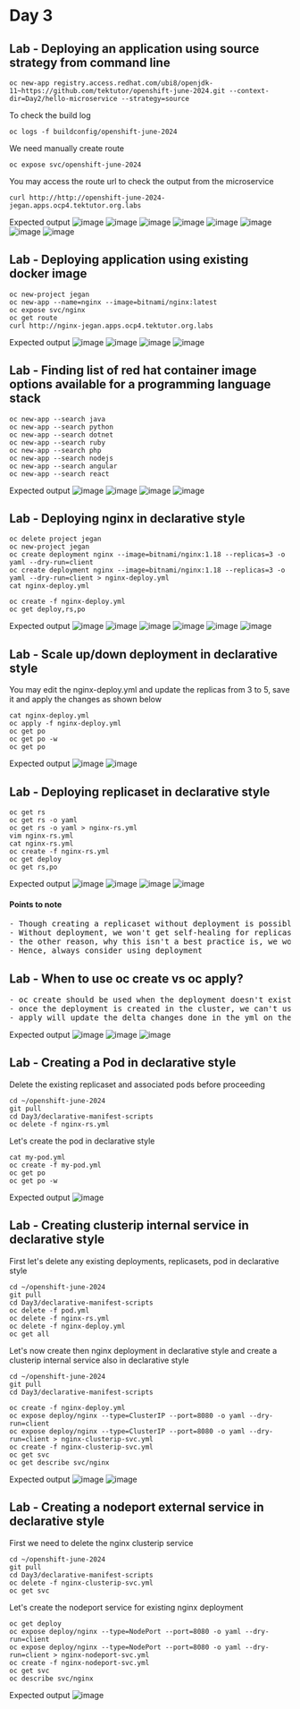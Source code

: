 # Day 3

## Lab - Deploying an application using source strategy from command line
```
oc new-app registry.access.redhat.com/ubi8/openjdk-11~https://github.com/tektutor/openshift-june-2024.git --context-dir=Day2/hello-microservice --strategy=source
```

To check the build log
```
oc logs -f buildconfig/openshift-june-2024
```

We need manually create route
```
oc expose svc/openshift-june-2024
```

You may access the route url to check the output from the microservice
```
curl http://http://openshift-june-2024-jegan.apps.ocp4.tektutor.org.labs
```

Expected output
![image](https://github.com/tektutor/openshift-june-2024/assets/12674043/96e93ddb-e675-49c2-ba2e-e0e2220a203f)
![image](https://github.com/tektutor/openshift-june-2024/assets/12674043/7cd5cccc-832d-421e-8421-45c447168098)
![image](https://github.com/tektutor/openshift-june-2024/assets/12674043/04747539-6f13-4f31-8660-d6996abbcfa5)
![image](https://github.com/tektutor/openshift-june-2024/assets/12674043/fc06f716-fe60-4f29-82e4-dcefe901b910)
![image](https://github.com/tektutor/openshift-june-2024/assets/12674043/66c7b691-dd23-45da-872d-909ac73e4714)
![image](https://github.com/tektutor/openshift-june-2024/assets/12674043/e107fbac-8e3b-49d0-a7a6-e8982eceb60a)
![image](https://github.com/tektutor/openshift-june-2024/assets/12674043/e4e562de-b97e-4df9-8474-00f4bb099238)
![image](https://github.com/tektutor/openshift-june-2024/assets/12674043/6606a937-fda4-4a12-b30d-d07bbbadf8cc)

## Lab - Deploying application using existing docker image
```
oc new-project jegan
oc new-app --name=nginx --image=bitnami/nginx:latest
oc expose svc/nginx
oc get route
curl http://nginx-jegan.apps.ocp4.tektutor.org.labs
```

Expected output
![image](https://github.com/tektutor/openshift-june-2024/assets/12674043/5f153733-6305-412e-a2ef-3c7497287139)
![image](https://github.com/tektutor/openshift-june-2024/assets/12674043/42bd35ba-ad68-46d6-b17a-85a5149f0a0c)
![image](https://github.com/tektutor/openshift-june-2024/assets/12674043/4eba8315-9e2c-4414-a29c-5ec79547b953)
![image](https://github.com/tektutor/openshift-june-2024/assets/12674043/3abe9e1e-fdd2-4e8b-b1ca-136cd72679d7)

## Lab - Finding list of red hat container image options available for a programming language stack
```
oc new-app --search java
oc new-app --search python
oc new-app --search dotnet
oc new-app --search ruby
oc new-app --search php
oc new-app --search nodejs
oc new-app --search angular
oc new-app --search react
```

Expected output
![image](https://github.com/tektutor/openshift-june-2024/assets/12674043/19ff301c-3bdc-44f6-be3a-9a6a7bee50eb)
![image](https://github.com/tektutor/openshift-june-2024/assets/12674043/f465d995-6a13-4f38-9da3-c0f0f654d037)
![image](https://github.com/tektutor/openshift-june-2024/assets/12674043/f1fec2b5-c76a-41d9-ada4-04b6197d907a)
![image](https://github.com/tektutor/openshift-june-2024/assets/12674043/aed2c6de-3fa8-4251-85bc-a84f3f3bf434)

## Lab - Deploying nginx in declarative style
```
oc delete project jegan
oc new-project jegan
oc create deployment nginx --image=bitnami/nginx:1.18 --replicas=3 -o yaml --dry-run=client
oc create deployment nginx --image=bitnami/nginx:1.18 --replicas=3 -o yaml --dry-run=client > nginx-deploy.yml
cat nginx-deploy.yml

oc create -f nginx-deploy.yml
oc get deploy,rs,po
```

Expected output
![image](https://github.com/tektutor/openshift-june-2024/assets/12674043/6c6f51f5-44bc-4d9f-845b-e41c6c483811)
![image](https://github.com/tektutor/openshift-june-2024/assets/12674043/d9052917-3363-47ea-a969-d02a445729bc)
![image](https://github.com/tektutor/openshift-june-2024/assets/12674043/28146eb6-4604-482e-9616-b5543bd499d0)
![image](https://github.com/tektutor/openshift-june-2024/assets/12674043/1afd2f8a-f498-492b-9927-76d59652d341)
![image](https://github.com/tektutor/openshift-june-2024/assets/12674043/700ca36f-5f09-4f6b-bd8a-d160c071b526)
![image](https://github.com/tektutor/openshift-june-2024/assets/12674043/61bcd2f2-a4e2-4f58-9c7d-b2a6d2238de4)

## Lab - Scale up/down deployment in declarative style

You may edit the nginx-deploy.yml and update the replicas from 3 to 5, save it and apply the changes as shown below
```
cat nginx-deploy.yml
oc apply -f nginx-deploy.yml
oc get po
oc get po -w
oc get po
```

Expected output
![image](https://github.com/tektutor/openshift-june-2024/assets/12674043/1fac5af2-4535-4c61-96ad-77beb85fc90a)
![image](https://github.com/tektutor/openshift-june-2024/assets/12674043/9a2c3e23-dcc6-496d-98a1-b91d4b740977)

## Lab - Deploying replicaset in declarative style
```
oc get rs
oc get rs -o yaml
oc get rs -o yaml > nginx-rs.yml
vim nginx-rs.yml
cat nginx-rs.yml
oc create -f nginx-rs.yml
oc get deploy
oc get rs,po
```

Expected output
![image](https://github.com/tektutor/openshift-june-2024/assets/12674043/fce0098f-4ace-4a66-bda8-626065964ae6)
![image](https://github.com/tektutor/openshift-june-2024/assets/12674043/7a355224-e255-4c6b-812b-c7fd1631b668)
![image](https://github.com/tektutor/openshift-june-2024/assets/12674043/5e074c44-86ce-484c-aa32-31353a912071)
![image](https://github.com/tektutor/openshift-june-2024/assets/12674043/8e23db8d-89e3-4f2e-85ac-4301eaf1776c)

#### Points to note
<pre>
- Though creating a replicaset without deployment is possible, it is not a best practice
- Without deployment, we won't get self-healing for replicaset, hence if the replicaset is deleted all the pods will be deleted
- the other reason, why this isn't a best practice is, we won't be able to perform rolling update as there is no deployment. Only scale up/down is possible
- Hence, always consider using deployment
</pre>  

## Lab - When to use oc create vs oc apply?
<pre>
- oc create should be used when the deployment doesn't exist in the cluster already 
- once the deployment is created in the cluster, we can't use create anymore, we can only use apply
- apply will update the delta changes done in the yml on the existing deployment resource in the openshift cluster
</pre>

Expected output
![image](https://github.com/tektutor/openshift-june-2024/assets/12674043/802244b9-53a0-47d3-add3-f70271981c6a)
![image](https://github.com/tektutor/openshift-june-2024/assets/12674043/5bef5385-7e3b-4679-b130-db2f8d9d5050)
![image](https://github.com/tektutor/openshift-june-2024/assets/12674043/35291af0-dc74-4fe4-ac24-cf2c82e15080)

## Lab - Creating a Pod in declarative style
Delete the existing replicaset and associated pods before proceeding
```
cd ~/openshift-june-2024
git pull
cd Day3/declarative-manifest-scripts
oc delete -f nginx-rs.yml
```

Let's create the pod in declarative style
```
cat my-pod.yml
oc create -f my-pod.yml
oc get po
oc get po -w
```

Expected output
![image](https://github.com/tektutor/openshift-june-2024/assets/12674043/18876cb4-04df-4c32-b789-41fd12cfeccf)

## Lab - Creating clusterip internal service in declarative style

First let's delete any existing deployments, replicasets, pod in declarative style
```
cd ~/openshift-june-2024
git pull
cd Day3/declarative-manifest-scripts
oc delete -f pod.yml
oc delete -f nginx-rs.yml
oc delete -f nginx-deploy.yml
oc get all
```

Let's now create then nginx deployment in declarative style and create a clusterip internal service also in declarative style
```
cd ~/openshift-june-2024
git pull
cd Day3/declarative-manifest-scripts

oc create -f nginx-deploy.yml
oc expose deploy/nginx --type=ClusterIP --port=8080 -o yaml --dry-run=client
oc expose deploy/nginx --type=ClusterIP --port=8080 -o yaml --dry-run=client > nginx-clusterip-svc.yml
oc create -f nginx-clusterip-svc.yml
oc get svc
oc get describe svc/nginx
```

Expected output
![image](https://github.com/tektutor/openshift-june-2024/assets/12674043/8afb1344-5a88-4856-b986-e613f54578d1)
![image](https://github.com/tektutor/openshift-june-2024/assets/12674043/91bb435c-9db9-4404-b46b-943a219efb08)


## Lab - Creating a nodeport external service in declarative style

First we need to delete the nginx clusterip service
```
cd ~/openshift-june-2024
git pull
cd Day3/declarative-manifest-scripts
oc delete -f nginx-clusterip-svc.yml
oc get svc
```

Let's create the nodeport service for existing nginx deployment
```
oc get deploy
oc expose deploy/nginx --type=NodePort --port=8080 -o yaml --dry-run=client
oc expose deploy/nginx --type=NodePort --port=8080 -o yaml --dry-run=client > nginx-nodeport-svc.yml
oc create -f nginx-nodeport-svc.yml
oc get svc
oc describe svc/nginx
```

Expected output
![image](https://github.com/tektutor/openshift-june-2024/assets/12674043/f86dd9b4-200d-475c-9820-4e82c5211a6e)
